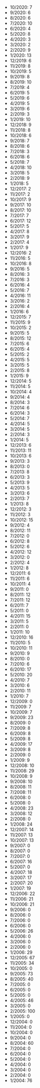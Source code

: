 *  10/2020: 7
*  9/2020: 6
*  8/2020: 6
*  7/2020: 10
*  6/2020: 4
*  5/2020: 8
*  4/2020: 3
*  3/2020: 2
*  2/2020: 9
*  1/2020: 13
*  12/2019: 6
*  11/2019: 8
*  10/2019: 5
*  9/2019: 8
*  8/2019: 10
*  7/2019: 4
*  6/2019: 5
*  5/2019: 6
*  4/2019: 5
*  3/2019: 6
*  2/2019: 3
*  1/2019: 10
*  12/2018: 9
*  11/2018: 8
*  10/2018: 6
*  9/2018: 7
*  8/2018: 6
*  7/2018: 3
*  6/2018: 6
*  5/2018: 7
*  4/2018: 10
*  3/2018: 5
*  2/2018: 9
*  1/2018: 5
*  12/2017: 2
*  11/2017: 2
*  10/2017: 9
*  9/2017: 10
*  8/2017: 10
*  7/2017: 7
*  6/2017: 12
*  5/2017: 5
*  4/2017: 8
*  3/2017: 9
*  2/2017: 4
*  1/2017: 9
*  12/2016: 2
*  11/2016: 5
*  10/2016: 8
*  9/2016: 5
*  8/2016: 3
*  7/2016: 3
*  6/2016: 4
*  5/2016: 7
*  4/2016: 11
*  3/2016: 2
*  2/2016: 4
*  1/2016: 6
*  12/2015: 7
*  11/2015: 9
*  10/2015: 2
*  9/2015: 5
*  8/2015: 12
*  7/2015: 6
*  6/2015: 4
*  5/2015: 2
*  4/2015: 5
*  3/2015: 5
*  2/2015: 8
*  1/2015: 9
*  12/2014: 5
*  11/2014: 5
*  10/2014: 4
*  9/2014: 4
*  8/2014: 3
*  7/2014: 6
*  6/2014: 3
*  5/2014: 7
*  4/2014: 5
*  3/2014: 5
*  2/2014: 3
*  1/2014: 5
*  12/2013: 6
*  11/2013: 11
*  10/2013: 6
*  9/2013: 3
*  8/2013: 0
*  7/2013: 8
*  6/2013: 3
*  5/2013: 9
*  4/2013: 5
*  3/2013: 6
*  2/2013: 7
*  1/2013: 8
*  12/2012: 3
*  11/2012: 3
*  10/2012: 15
*  9/2012: 4
*  8/2012: 11
*  7/2012: 0
*  6/2012: 8
*  5/2012: 6
*  4/2012: 12
*  3/2012: 0
*  2/2012: 4
*  1/2012: 8
*  12/2011: 6
*  11/2011: 6
*  10/2011: 4
*  9/2011: 0
*  8/2011: 12
*  7/2011: 12
*  6/2011: 7
*  5/2011: 0
*  4/2011: 15
*  3/2011: 5
*  2/2011: 0
*  1/2011: 10
*  12/2010: 16
*  11/2010: 5
*  10/2010: 11
*  9/2010: 9
*  8/2010: 0
*  7/2010: 6
*  6/2010: 17
*  5/2010: 20
*  4/2010: 7
*  3/2010: 6
*  2/2010: 11
*  1/2010: 7
*  12/2009: 0
*  11/2009: 7
*  10/2009: 7
*  9/2009: 23
*  8/2009: 0
*  7/2009: 8
*  6/2009: 8
*  5/2009: 8
*  4/2009: 17
*  3/2009: 8
*  2/2009: 0
*  1/2009: 9
*  12/2008: 10
*  11/2008: 29
*  10/2008: 9
*  9/2008: 10
*  8/2008: 11
*  7/2008: 11
*  6/2008: 0
*  5/2008: 0
*  4/2008: 23
*  3/2008: 12
*  2/2008: 0
*  1/2008: 24
*  12/2007: 14
*  11/2007: 13
*  10/2007: 13
*  9/2007: 0
*  8/2007: 0
*  7/2007: 0
*  6/2007: 16
*  5/2007: 0
*  4/2007: 18
*  3/2007: 17
*  2/2007: 20
*  1/2007: 19
*  12/2006: 22
*  11/2006: 21
*  10/2006: 21
*  9/2006: 0
*  8/2006: 0
*  7/2006: 0
*  6/2006: 0
*  5/2006: 26
*  4/2006: 0
*  3/2006: 0
*  2/2006: 0
*  1/2006: 29
*  12/2005: 67
*  11/2005: 34
*  10/2005: 0
*  9/2005: 73
*  8/2005: 40
*  7/2005: 0
*  6/2005: 0
*  5/2005: 0
*  4/2005: 46
*  3/2005: 0
*  2/2005: 100
*  1/2005: 0
*  12/2004: 0
*  11/2004: 0
*  10/2004: 0
*  9/2004: 0
*  8/2004: 60
*  7/2004: 0
*  6/2004: 0
*  5/2004: 0
*  4/2004: 0
*  3/2004: 0
*  2/2004: 0
*  1/2004: 76